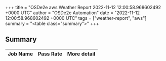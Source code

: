 +++
title = "OSDe2e aws Weather Report 2022-11-12 12:00:58.968602492 +0000 UTC"
author = "OSDe2e Automation"
date = "2022-11-12 12:00:58.968602492 +0000 UTC"
tags = ["weather-report", "aws"]
summary = "<table class=\"summary\"></table>"
+++
## Summary

| Job Name | Pass Rate | More detail |
|----------|-----------|-------------|




